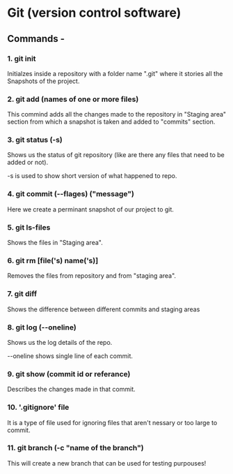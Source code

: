 # Git (version control software)

## Commands -

### 1. git init

Initialzes inside a repository with a folder name ".git" where it stories all the Snapshots of the project.

### 2. git add (names of one or more files)

This commind adds all the changes made to the repository in "Staging area" section from which a snapshot is taken and added to "commits" section.

### 3. git status (-s)

Shows us the status of git repository (like are there any files that need to be added or not).

-s is used to show short version of what happened to repo.

### 4. git commit (--flages) ("message")

Here we create a perminant snapshot of our project to git.

### 5. git ls-files

Shows the files in "Staging area".

### 6. git rm [file('s) name('s)]

Removes the files from repository and from "staging area".

### 7. git diff

Shows the difference between different commits and staging areas

### 8. git log (--oneline)

Shows us the log details of the repo.

--oneline shows single line of each commit.

### 9. git show (commit id or referance)

Describes the changes made in that commit.

### 10. '.gitignore' file

It is a type of file used for ignoring files that aren't nessary or too large to commit.

### 11. git branch (-c "name of the branch")

This will create a new branch that can be used for testing purpouses!
